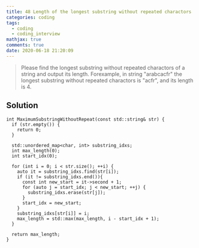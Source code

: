 ```yaml
---
title: 48 Length of the longest substring without repeated charactors
categories: coding
tags:
  - coding
  - coding_interview
mathjax: true
comments: true
date: 2020-06-18 21:20:09
---
```


> Please find the longest substring without repeated charactors of a string and output its length.
> Forexample, in string "arabcacfr" the longest substring without repeated charactors is "acfr", and its length is 4.

<!-- more -->

## Solution
```
int MaximumSubstringWithoutRepeat(const std::string& str) {
  if (str.empty()) {
    return 0;
  }

  std::unordered_map<char, int> substring_idxs;
  int max_length(0);
  int start_idx(0);

  for (int i = 0; i < str.size(); ++i) {
    auto it = substring_idxs.find(str[i]);
    if (it != substring_idxs.end()){
      const int new_start = it->second + 1;
      for (auto j = start_idx; j < new_start; ++j) {
        substring_idxs.erase(str[j]);
      }
      start_idx = new_start;
    }
    substring_idxs[str[i]] = i;
    max_length = std::max(max_length, i - start_idx + 1);
  }

  return max_length;
}
```
